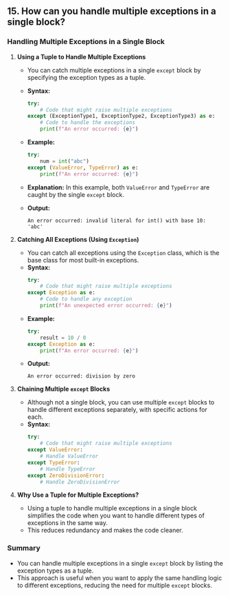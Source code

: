 ## 15. How can you handle multiple exceptions in a single block?


### Handling Multiple Exceptions in a Single Block

1. **Using a Tuple to Handle Multiple Exceptions**
   - You can catch multiple exceptions in a single `except` block by specifying the exception types as a tuple.
   - **Syntax:**
     ```python
     try:
         # Code that might raise multiple exceptions
     except (ExceptionType1, ExceptionType2, ExceptionType3) as e:
         # Code to handle the exceptions
         print(f"An error occurred: {e}")
     ```
   - **Example:**
     ```python
     try:
         num = int("abc")
     except (ValueError, TypeError) as e:
         print(f"An error occurred: {e}")
     ```
   - **Explanation:** In this example, both `ValueError` and `TypeError` are caught by the single `except` block.

   - **Output:**
     ```
     An error occurred: invalid literal for int() with base 10: 'abc'
     ```

2. **Catching All Exceptions (Using `Exception`)**
   - You can catch all exceptions using the `Exception` class, which is the base class for most built-in exceptions.
   - **Syntax:**
     ```python
     try:
         # Code that might raise multiple exceptions
     except Exception as e:
         # Code to handle any exception
         print(f"An unexpected error occurred: {e}")
     ```
   - **Example:**
     ```python
     try:
         result = 10 / 0
     except Exception as e:
         print(f"An error occurred: {e}")
     ```
   - **Output:**
     ```
     An error occurred: division by zero
     ```

3. **Chaining Multiple `except` Blocks**
   - Although not a single block, you can use multiple `except` blocks to handle different exceptions separately, with specific actions for each.
   - **Syntax:**
     ```python
     try:
         # Code that might raise multiple exceptions
     except ValueError:
         # Handle ValueError
     except TypeError:
         # Handle TypeError
     except ZeroDivisionError:
         # Handle ZeroDivisionError
     ```

4. **Why Use a Tuple for Multiple Exceptions?**
   - Using a tuple to handle multiple exceptions in a single block simplifies the code when you want to handle different types of exceptions in the same way.
   - This reduces redundancy and makes the code cleaner.

### Summary
- You can handle multiple exceptions in a single `except` block by listing the exception types as a tuple.
- This approach is useful when you want to apply the same handling logic to different exceptions, reducing the need for multiple `except` blocks.